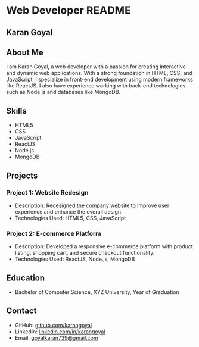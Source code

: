 # Web Developer README

## Karan Goyal

## About Me

I am Karan Goyal, a web developer with a passion for creating interactive and dynamic web applications. With a strong foundation in HTML, CSS, and JavaScript, I specialize in front-end development using modern frameworks like ReactJS. I also have experience working with back-end technologies such as Node.js and databases like MongoDB.

## Skills

- HTML5
- CSS
- JavaScript
- ReactJS
- Node.js
- MongoDB

## Projects

### Project 1: Website Redesign
- Description: Redesigned the company website to improve user experience and enhance the overall design.
- Technologies Used: HTML5, CSS, JavaScript

### Project 2: E-commerce Platform
- Description: Developed a responsive e-commerce platform with product listing, shopping cart, and secure checkout functionality.
- Technologies Used: ReactJS, Node.js, MongoDB

## Education

- Bachelor of Computer Science, XYZ University, Year of Graduation

## Contact

- GitHub: [github.com/karangoyal](https://github.com/goyalk130)
- LinkedIn: [linkedin.com/in/karangoyal](https://www.linkedin.com/in/goyalk130/)
- Email: [goyalkaran739@gmail.com](goyalkaran739@gmail.com)

<!---
goyalk130/goyalk130 is a ✨ special ✨ repository because its `README.md` (this file) appears on your GitHub profile.
You can click the Preview link to take a look at your changes.
--->
